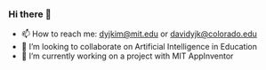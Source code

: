 ### Hi there 👋
- 📫 How to reach me: dyjkim@mit.edu or davidyjk@colorado.edu
- 👯 I’m looking to collaborate on Artificial Intelligence in Education
- 🔭 I’m currently working on a project with MIT AppInventor

<!--
**daki7711/daki7711** is a ✨ _special_ ✨ repository because its `README.md` (this file) appears on your GitHub profile.

Here are some ideas to get you started:

- 🔭 I’m currently working on ...
- 🌱 I’m currently learning ...
- 👯 I’m looking to collaborate on ...
- 🤔 I’m looking for help with ...
- 💬 Ask me about ...
- 📫 How to reach me: ...
- 😄 Pronouns: ...
- ⚡ Fun fact: ...
-->
